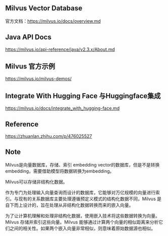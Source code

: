 ## Milvus Vector Database 
官方文档：https://milvus.io/docs/overview.md


## Java API Docs
https://milvus.io/api-reference/java/v2.3.x/About.md



## Milvus 官方示例
https://milvus.io/milvus-demos/

## Integrate With Hugging Face 与Huggingface集成

https://milvus.io/docs/integrate_with_hugging-face.md


## Reference

https://zhuanlan.zhihu.com/p/476025527


## Note

Milvus是向量数据库，存储、索引 embedding vector的数据库，但是不是转换embedding，需要借助模型将数据转换为embedding。

Milvus可以存储非结构化数据。

作为专门为处理输入向量查询而设计的数据库，它能够对万亿规模的向量进行索引。与现有的关系数据库主要处理遵循预定义模式的结构化数据不同，Milvus 是自下而上设计的，旨在处理从非结构化数据转换而来的嵌入向量。

为了让计算机理解和处理非结构化数据，使用嵌入技术将这些数据转换为向量。Milvus 存储并索引这些向量。Milvus 能够通过计算两个向量的相似距离来分析它们之间的相关性。如果两个嵌入向量非常相似，则意味着原始数据源也相似。





